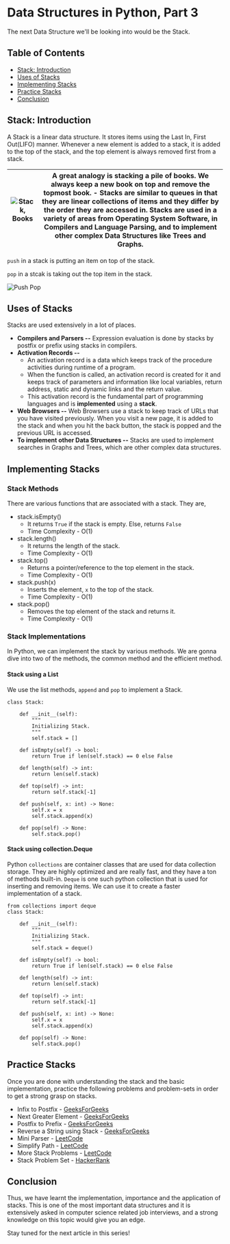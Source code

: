 # Data Structures in Python, Part 3

The next Data Structure we'll be looking into would be the Stack.

## Table of Contents

- [Stack: Introduction](#stack:-introduction)
- [Uses of Stacks](#uses-of-stacks)
- [Implementing Stacks](#implementing-stacks)
- [Practice Stacks](#practice-stacks)
- [Conclusion](#conclusion)

## Stack: Introduction
A Stack is a linear data structure. It stores items using the Last In, First Out(LIFO) manner. Whenever a new element is added to a stack, it is added to the top of the stack, and the top element is always removed first from a stack.

| ![Stack, Books](/engineering-education/data-structures-python-part-3/stack-books.jpg) | A great analogy is stacking a pile of books. We always keep a new book on top and remove the topmost book. - Stacks are similar to queues in that they are linear collections of items and they differ by the order they are accessed in. Stacks are used in a variety of areas from Operating System Software, in Compilers and Language Parsing, and to implement other complex Data Structures like Trees and Graphs. |
|:---:|:---:|

```push``` in a stack is putting an item on top of the stack.

```pop``` in a stcak is taking out the top item in the stack.

![Push Pop](/engineering-education/data-structures-python-part-3/pushpop.png)

## Uses of Stacks
Stacks are used extensively in a lot of places.

- **Compilers and Parsers --** Expression evaluation is done by stacks by postfix or prefix using stacks in compilers.
- **Activation Records --** 
    - An activation record is a data which keeps track of the procedure activities during runtime of a program.
    - When the function is called, an activation record is created for it and keeps track of parameters and information like local variables, return address, static and dynamic links and the return value.
    - This activation record is the fundamental part of programming languages and is **implemented** using a **stack**.
- **Web Browsers --** Web Browsers use a stack to keep track of URLs that you have visited previously. When you visit a new page, it is added to the stack and when you hit the back button, the stack is popped and the previous URL is accessed.
- **To implement other Data Structures --** Stacks are used to implement searches in Graphs and Trees, which are other complex data structures.

## Implementing Stacks

### Stack Methods
There are various functions that are associated with a stack. They are,
- stack.isEmpty()
    - It returns ```True``` if the stack is empty. Else, returns ```False```
    - Time Complexity - O(1)
- stack.length()
    - It returns the length of the stack.
    - Time Complexity - O(1)
- stack.top()
    - Returns a pointer/reference to the top element in the stack.
    - Time Complexity - O(1)
- stack.push(x)
    - Inserts the element, ```x``` to the top of the stack.
    - Time Complexity - O(1)
- stack.pop()
    - Removes the top element of the stack and returns it.
    - Time Complexity - O(1)

### Stack Implementations

In Python, we can implement the stack by various methods. We are gonna dive into two of the methods, the common method and the efficient method.

#### Stack using a List
We use the list methods, ```append``` and ```pop``` to implement a Stack.

```
class Stack:

    def __init__(self):
        """
        Initializing Stack.
        """
        self.stack = []

    def isEmpty(self) -> bool:
        return True if len(self.stack) == 0 else False

    def length(self) -> int:
        return len(self.stack)
    
    def top(self) -> int:
        return self.stack[-1]  

    def push(self, x: int) -> None:
        self.x = x
        self.stack.append(x)       

    def pop(self) -> None:
        self.stack.pop()
```

#### Stack using collection.Deque
Python ```collections``` are container classes that are used for data collection storage. They are highly optimized and are really fast, and they have a ton of methods built-in.
```Deque``` is one such python collection that is used for inserting and removing items. We can use it to create a faster implementation of a stack.

```
from collections import deque
class Stack:

    def __init__(self):
        """
        Initializing Stack.
        """
        self.stack = deque()

    def isEmpty(self) -> bool:
        return True if len(self.stack) == 0 else False

    def length(self) -> int:
        return len(self.stack)
    
    def top(self) -> int:
        return self.stack[-1]  

    def push(self, x: int) -> None:
        self.x = x
        self.stack.append(x)   

    def pop(self) -> None:
        self.stack.pop()
```

## Practice Stacks
Once you are done with understanding the stack and the basic implementation, practice the following problems and problem-sets in order to get a strong grasp on stacks.

- Infix to Postfix - [GeeksForGeeks](https://www.geeksforgeeks.org/stack-set-2-infix-to-postfix/)
- Next Greater Element - [GeeksForGeeks](https://www.geeksforgeeks.org/next-greater-element/)
- Postfix to Prefix - [GeeksForGeeks](https://www.geeksforgeeks.org/postfix-prefix-conversion/)
- Reverse a String using Stack - [GeeksForGeeks](https://www.geeksforgeeks.org/stack-set-3-reverse-string-using-stack/)
- Mini Parser - [LeetCode](https://leetcode.com/problems/mini-parser/)
- Simplify Path - [LeetCode](https://leetcode.com/problems/simplify-path/)
- More Stack Problems - [LeetCode](https://leetcode.com/tag/stack/)
- Stack Problem Set - [HackerRank](https://www.hackerrank.com/domains/data-structures?filters%5Bsubdomains%5D%5B%5D=stacks)

## Conclusion
Thus, we have learnt the implementation, importance and the application of stacks. This is one of the most important data structures and it is extensively asked in computer science related job interviews, and a strong knowledge on this topic would give you an edge.

Stay tuned for the next article in this series!
